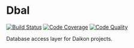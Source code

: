 # Dbal

[![Build Status](https://scrutinizer-ci.com/g/daikon-cqrs/dbal/badges/build.png?b=master)](https://scrutinizer-ci.com/g/daikon-cqrs/dbal/build-status/master)
[![Code Coverage](https://scrutinizer-ci.com/g/daikon-cqrs/dbal/badges/coverage.png?b=master)](https://scrutinizer-ci.com/g/daikon-cqrs/dbal/?branch=master)
[![Code Quality](https://scrutinizer-ci.com/g/daikon-cqrs/dbal/badges/quality-score.png?b=master)](https://scrutinizer-ci.com/g/daikon-cqrs/dbal/?branch=master)

Database access layer for Daikon projects.

